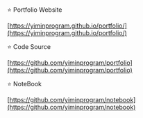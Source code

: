 :star: Portfolio Website 

[https://yiminprogram.github.io/portfolio/](https://yiminprogram.github.io/portfolio/)

:star: Code Source 

[https://github.com/yiminprogram/portfolio](https://github.com/yiminprogram/portfolio)

:star: NoteBook

[https://github.com/yiminprogram/notebook](https://github.com/yiminprogram/notebook)
